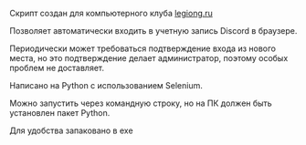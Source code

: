 Скрипт создан для компьютерного клуба [legiong.ru](https://legiong.ru/)

Позволяет автоматически входить в учетную запись Discord в браузере.

Периодически может требоваться подтверждение входа из нового места, но это подтверждение делает администратор, поэтому особых проблем не доставляет.

Написано на Python с использованием Selenium.

Можно запустить через командную строку, но на ПК должен быть установлен пакет Python.

Для удобства запаковано в exe 

